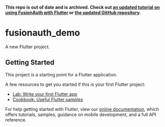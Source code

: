 **This repo is out of date and is archived. Check out [an updated tutorial on using FusionAuth with Flutter](https://fusionauth.io/docs/quickstarts/quickstart-flutter-native) or [the updated GitHub repository](https://github.com/FusionAuth/fusionauth-quickstart-flutter-native).**

# fusionauth_demo

A new Flutter project.

## Getting Started

This project is a starting point for a Flutter application.

A few resources to get you started if this is your first Flutter project:

- [Lab: Write your first Flutter app](https://flutter.dev/docs/get-started/codelab)
- [Cookbook: Useful Flutter samples](https://flutter.dev/docs/cookbook)

For help getting started with Flutter, view our
[online documentation](https://flutter.dev/docs), which offers tutorials,
samples, guidance on mobile development, and a full API reference.
